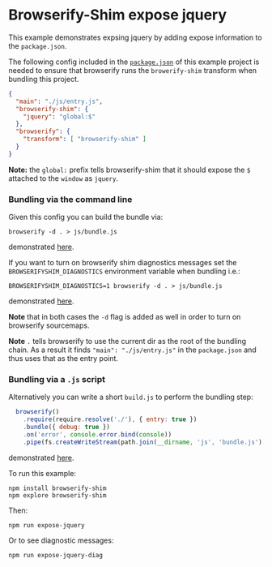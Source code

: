 # Browserify-Shim expose jquery

This example demonstrates expsing jquery by adding expose information to the `package.json`.

The following config included in the
[`package.json`](https://github.com/thlorenz/browserify-shim/blob/master/examples/expose-jquery/package.json) of this
example project is needed to ensure that browserify runs the `browerify-shim` transform when bundling this project.

```json
{ 
  "main": "./js/entry.js",
  "browserify-shim": {
    "jquery": "global:$"
  },
  "browserify": {
    "transform": [ "browserify-shim" ]
  }
}
```

**Note:** the `global:` prefix tells browserify-shim that it should expose the `$` attached to the `window` as `jquery`.

### Bundling via the command line

Given this config you can build the bundle via: 

    browserify -d . > js/bundle.js

demonstrated [here](https://github.com/thlorenz/browserify-shim/blob/master/examples/expose-jquery/cli.sh).

If you want to turn on browserify shim diagnostics messages set the `BROWSERIFYSHIM_DIAGNOSTICS` environment variable
when bundling i.e.:

    BROWSERIFYSHIM_DIAGNOSTICS=1 browserify -d . > js/bundle.js

demonstrated [here](https://github.com/thlorenz/browserify-shim/blob/master/examples/expose-jquery/cli-diag.sh).

**Note** that in both cases the `-d` flag is added as well in order to turn on browserify sourcemaps.  

**Note** `.` tells browserify to use the current dir as the root of the bundling chain. As a result it finds `"main":
"./js/entry.js"` in the `package.json` and thus uses that as the entry point.

### Bundling via a `.js` script

Alternatively you can write a short `build.js` to perform the bundling step:

```js
  browserify()  
    .require(require.resolve('./'), { entry: true })
    .bundle({ debug: true })
    .on('error', console.error.bind(console)) 
    .pipe(fs.createWriteStream(path.join(__dirname, 'js', 'bundle.js'), 'utf8'))
```

demonstrated [here](https://github.com/thlorenz/browserify-shim/blob/master/examples/expose-jquery/build.js).

To run this example:

    npm install browserify-shim
    npm explore browserify-shim

Then:

    npm run expose-jquery

Or to see diagnostic messages:

  
    npm run expose-jquery-diag
